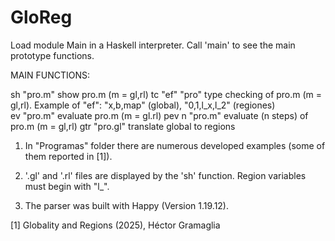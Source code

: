 # GloReg

Load  module Main in a Haskell interpreter. Call 'main' to see the main prototype functions.

MAIN FUNCTIONS:

sh "pro.m"           show pro.m (m = gl,rl)
tc "ef" "pro"        type checking of pro.m (m = gl,rl). 
                     Example of "ef":  "x,b,map" (global),  "0,1,l_x,l_2" (regiones)  
ev "pro.m"           evaluate pro.m (m = gl.rl) 
pev n "pro.m"        evaluate (n steps) of pro.m (m = gl,rl)
gtr "pro.gl"         translate global to regions

1) In "Programas" folder there are numerous developed examples (some of them reported in [1]).

2) '.gl' and '.rl' files are displayed by the 'sh' function. Region variables must begin with "l_".
   
3) The parser was built with Happy (Version 1.19.12).
   
[1] Globality and Regions (2025), Héctor Gramaglia
